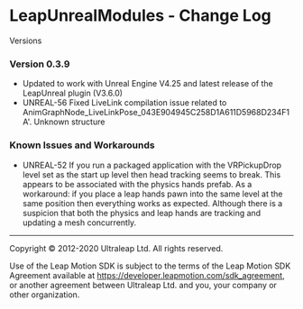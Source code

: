 LeapUnrealModules  - Change Log
===============================

Versions

### Version 0.3.9
* Updated to work with Unreal Engine V4.25 and latest release of the LeapUnreal plugin (V3.6.0)
* UNREAL-56 Fixed LiveLink compilation issue related to AnimGraphNode_LiveLinkPose_043E904945C258D1A611D5968D234F1A'. Unknown structure

### Known Issues and Workarounds

* UNREAL-52 If you run a packaged application with the VRPickupDrop level set as the start up level then head tracking seems to break. This appears to be associated with the physics hands prefab. As a workaround: if you place a leap hands pawn into the same level at the same position then everything works as expected. Although there is a suspicion that both the physics and leap hands are tracking and updating a mesh concurrently.

---

Copyright © 2012-2020 Ultraleap Ltd. All rights reserved.

Use of the Leap Motion SDK is subject to the terms of the Leap Motion SDK Agreement available at https://developer.leapmotion.com/sdk_agreement, or another agreement between Ultraleap Ltd. and you, your company or other organization.